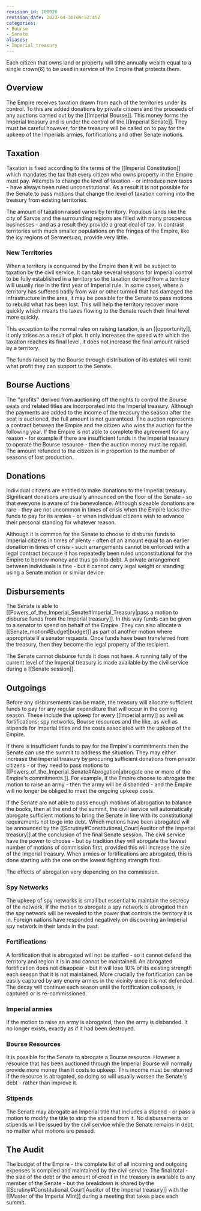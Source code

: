 ```yaml
---
revision_id: 100026
revision_date: 2023-04-30T09:52:45Z
categories:
- Bourse
- Senate
aliases:
- Imperial_treasury
---
```


Each citizen that owns land or property will tithe annually wealth equal to a single crown(6) to be used in service of the Empire that protects them.

## Overview
The Empire receives taxation drawn from each of the territories under its control. To this are added donations by private citizens and the proceeds of any auctions carried out by the [[Imperial Bourse]]. This money forms the Imperial treasury and is under the control of the [[Imperial Senate]]. They must be careful however, for the treasury will be called on to pay for the upkeep of the Imperials armies, fortifications and other Senate motions.

## Taxation
Taxation is fixed according to the terms of the [[Imperial Constitution]] which mandates the tax that every citizen who owns property in the Empire must pay. Attempts to change the level of taxation - or introduce new taxes - have always been ruled unconstitutional. As a result it is not possible for the Senate to pass motions that change the level of taxation coming into the treasury from existing territories.

The amount of taxation raised varies by territory. Populous lands like the city of Sarvos and the surrounding regions are filled with many prosperous businesses - and as a result they provide a great deal of tax. In contrast territories with much smaller populations on the fringes of the Empire, like the icy regions of Sermersuaq, provide very little.

### New Territories
When a territory is conquered by the Empire then it will be subject to taxation by the civil service. It can take several seasons for Imperial control to be fully established in a territory so the taxation derived from a territory will usually rise in the first year of Imperial rule. In some cases, where a territory has suffered badly from war or other turmoil that has damaged the infrastructure in the area, it may be possible for the Senate to pass motions to rebuild what has been lost. This will help the territory recover more quickly which means the taxes flowing to the Senate reach their final level more quickly.

This exception to the normal rules on raising taxation, is an [[opportunity]], it only arises as a result of plot. It only increases the speed with which the taxation reaches its final level, it does not increase the final amount raised by a territory.

The funds raised by the Bourse through distribution of its estates will remit what profit they can support to the Senate.

## Bourse Auctions
The ''profits'' derived from auctioning off the rights to control the Bourse seats and related titles are incorporated into the Imperial treasury. Although the payments are added to the income of the treasury the season after the seat is auctioned, the full amount is not guaranteed. The auction represents a contract between the Empire and the citizen who wins the auction for the following year. If the Empire is not able to complete the agreement for any reason - for example if there are insufficient funds in the Imperial treasury to operate the Bourse resource - then the auction money must be repaid. The amount refunded to the citizen is in proportion to the number of seasons of lost production.

## Donations
Individual citizens are entitled to make donations to the Imperial treasury. Significant donations are usually announced on the floor of the Senate - so that everyone is aware of the benevolence. Although sizeable donations are rare - they are not uncommon in times of crisis when the Empire lacks the funds to pay for its armies - or when individual citizens wish to advance their personal standing for whatever reason.

Although it is common for the Senate to choose to disburse funds to Imperial citizens in times of plenty - often of an amount equal to an earlier donation in times of crisis - such arrangements cannot be enforced with a legal contract because it has repeatedly been ruled unconstitutional for the Empire to borrow money and thus go into debt. A private arrangement between individuals is fine - but it cannot carry legal weight or standing using a Senate motion or similar device.

## Disbursements
The Senate is able to [[Powers_of_the_Imperial_Senate#Imperial_Treasury|pass a motion to disburse funds from the Imperial treasury]]. In this way funds can be given to a senator to spend on behalf of the Empire. They can also allocate a [[Senate_motion#Budget|budget]] as part of another motion where appropriate If a senator requests. Once funds have been transferred from the treasury, then they become the legal property of the recipient.

The Senate cannot disburse funds it does not have. A running tally of the current level of the Imperial treasury is made available by the civil service during a [[Senate session]].

## Outgoings
Before any disbursements can be made, the treasury will allocate sufficient funds to pay for any regular expenditure that will occur in the coming season. These include the upkeep for every [[Imperial army]] as well as fortifications, spy networks, Bourse resources and the like, as well as stipends for Imperial titles and the costs associated with the upkeep of the Empire.

If there is insufficient funds to pay for the Empire's commitments then the Senate can use the summit to address the situation. They may either increase the Imperial treasury by procuring sufficient donations from private citizens - or they need to pass motions to [[Powers_of_the_Imperial_Senate#Abrogation|abrogate one or more of the Empire's commitments.]]. For example, if the Empire choose to abrogate the motion to raise an army - then the army will be disbanded - and the Empire will no longer be obliged to meet the ongoing upkeep costs.

If the Senate are not able to pass enough motions of abrogation to balance the books, then at the end of the summit, the civil service will automatically abrogate sufficient motions to bring the Senate in line with its constitutional requirements not to go into debt. Which motions have been abrogated will be announced by the [[Scrutiny#Constitutional_Court|Auditor of the Imperial treasury]] at the conclusion of the final Senate session. The civil service have the power to choose - but by tradition they will abrogate the fewest number of motions of commission first, provided this will increase the size of the Imperial treasury. When armies or fortifications are abrogated, this is done starting with the one on the lowest fighting strength first.

The effects of abrogation very depending on the commission.

### Spy Networks
The upkeep of spy networks is small but essential to maintain the secrecy of the network. If the motion to abrogate a spy network is abrogated then the spy network will be revealed to the power that controls the territory it is in. Foreign nations have responded negatively on discovering an Imperial spy network in their lands in the past.

### Fortifications
A fortification that is abrogated will not be staffed - so it cannot defend the territory and region it is in and cannot be maintained. An abrogated fortification does not disappear - but it will lose 10% of its existing strength each season that it is not maintained. More crucially the fortification can be easily captured by any enemy armies in the vicinity since it is not defended. The decay will continue each season until the fortification collapses, is captured or is re-commissioned.

### Imperial armies
If the motion to raise an army is abrogated, then the army is disbanded. It no longer exists, exactly as if it had been destroyed.

### Bourse Resources
It is possible for the Senate to abrogate a Bourse resource. However a resource that has been auctioned through the Imperial Bourse will normally provide more money than it costs to upkeep. This income must be returned if the resource is abrogated, so doing so will usually worsen the Senate's debt - rather than improve it.

### Stipends
The Senate may abrogate an Imperial title that includes a stipend - or pass a motion to modify the title to strip the stipend from it. No disbursements or stipends will be issued by the civil service while the Senate remains in debt, no matter what motions are passed.

## The Audit
The budget of the Empire - the complete list of all incoming and outgoing expenses is compiled and maintained by the civil service. The final total - the size of the debt or the amount of credit in the treasury is available to any member of the Senate - but the breakdown is shared by the [[Scrutiny#Constitutional_Court|Auditor of the Imperial treasury]] with the [[Master of the Imperial Mint]] during a meeting that takes place each summit.



